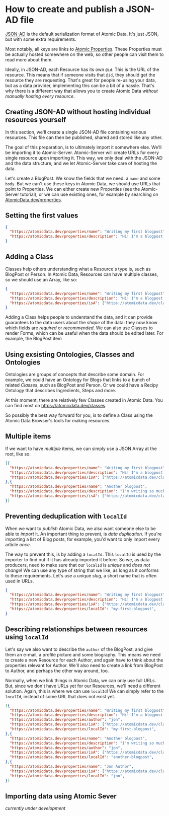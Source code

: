 # How to create and publish a JSON-AD file

[JSON-AD](core/json-ad.md) is the default serialization format of Atomic Data.
It's just JSON, but with some extra requirements.

Most notably, all keys are links to [Atomic Properties](https://atomicdata.dev/classes/Property).
These Properties must be actually hosted somewhere on the web, so other people can visit them to read more about them.

Ideally, in JSON-AD, each Resource has its own `@id`.
This is the URL of the resource.
This means that if someone visits that `@id`, they should get the resource they are requesting.
That's great for people re-using your data, but as a data provider, implementing this can be a bit of a hassle.
That's why there is a different way that allows you to create Atomic Data _without manually hosting every resource_.

## Creating JSON-AD without hosting individual resources yourself

In this section, we'll create a single JSON-AD file containing various resources.
This file can then be published, shared and stored like any other.

The goal of this preparation, is to ultimately import it somewhere else.
We'll be importing it to Atomic-Server.
Atomic-Server will create URLs for every single resource upon importing it.
This way, we only deal with the JSON-AD and the data structure, and we let Atomic-Server take care of hosting the data.

Let's create a BlogPost.
We know the fields that we need: a `name` and some `body`.
But we can't use these keys in Atomic Data, we should use URLs that point to Properties.
We can either create new Properties (see the Atomic-Server tutorial), or we can use existing ones, for example by searching on [AtomicData.dev/properties](https://atomicdata.dev/properties).

## Setting the first values

```json
{
  "https://atomicdata.dev/properties/name": "Writing my first blogpost",
  "https://atomicdata.dev/properties/description": "Hi! I'm a blogpost. I'm also machine readable!",
}
```

## Adding a Class

Classes help others understanding what a Resource's type is, such as BlogPost or Person.
In Atomic Data, Resources can have multiple classes, so we should use an Array, like so:

```json
{
  "https://atomicdata.dev/properties/name": "Writing my first blogpost",
  "https://atomicdata.dev/properties/description": "Hi! I'm a blogpost. I'm also machine readable!",
  "https://atomicdata.dev/properties/isA": ["https://atomicdata.dev/classes/Blogpost"],
}
```

Adding a Class helps people to understand the data, and it can provide guarantees to the data users about the _shape_ of the data: they now know which fields are _required_ or _recommended_.
We can also use Classes to render Forms, which can be useful when the data should be edited later.
For example, the BlogPost item

## Using exsisting Ontologies, Classes and Ontologies

Ontologies are groups of concepts that describe some domain.
For example, we could have an Ontology for Blogs that links to a bunch of related _Classes_, such as BlogPost and Person.
Or we could have a Recipy Ontology that describes Ingredients, Steps and more.

At this moment, there are relatively few Classes created in Atomic Data.
You can find most on https://atomicdata.dev/classes.

So possibly the best way forward for you, is to define a Class using the Atomic Data Browser's tools for making resources.

## Multiple items

If we want to have _multiple_ items, we can simply use a JSON Array at the root, like so:

```json
[{
  "https://atomicdata.dev/properties/name": "Writing my first blogpost",
  "https://atomicdata.dev/properties/description": "Hi! I'm a blogpost. I'm also machine readable!",
  "https://atomicdata.dev/properties/isA": ["https://atomicdata.dev/classes/Blogpost"],
},{
  "https://atomicdata.dev/properties/name": "Another blogpost",
  "https://atomicdata.dev/properties/description": "I'm writing so much my hands hurt.",
  "https://atomicdata.dev/properties/isA": ["https://atomicdata.dev/classes/Blogpost"],
}]
```

## Preventing deduplication with `localId`

When we want to _publish_ Atomic Data, we also want someone else to be able to _import_ it.
An important thing to prevent, is _data duplication_.
If you're importing a list of Blog posts, for example, you'd want to only import every article _once_.

The way to prevent this, is by adding a `localId`.
This `localId` is used by the importer to find out if it has already imported it before.
So we, as data producers, need to make sure that our `localId` is _unique_ and _does not change_!
We can use any type of string that we like, as long as it conforms to these requirements.
Let's use a unique _slug_, a short name that is often used in URLs.

```json
{
  "https://atomicdata.dev/properties/name": "Writing my first blogpost",
  "https://atomicdata.dev/properties/description": "Hi! I'm a blogpost. I'm also machine readable!",
  "https://atomicdata.dev/properties/isA": ["https://atomicdata.dev/classes/Blogpost"],
  "https://atomicdata.dev/properties/localId": "my-first-blogpost",
}
```

## Describing relationships between resources using `localId`

Let's say we also want to describe the `author` of the BlogPost, and give them an e-mail, a profile picture and some biography.
This means we need to create a new Resource for each Author, and again have to think about the properties relevant for Author.
We'll also need to create a link from BlogPost to Author, and perhaps the other way around, too.

Normally, when we link things in Atomic Data, we can only use full URLs.
But, since we don't have URLs yet for our Resources, we'll need a different solution.
Again, this is where we can use `localId`!
We can simply refer to the `localId`, instead of some URL that does not exist yet.

```json
[{
  "https://atomicdata.dev/properties/name": "Writing my first blogpost",
  "https://atomicdata.dev/properties/description": "Hi! I'm a blogpost. I'm also machine readable!",
  "https://atomicdata.dev/properties/author": "jon",
  "https://atomicdata.dev/properties/isA": ["https://atomicdata.dev/classes/Blogpost"],
  "https://atomicdata.dev/properties/localId": "my-first-blogpost",
},{
  "https://atomicdata.dev/properties/name": "Another blogpost",
  "https://atomicdata.dev/properties/description": "I'm writing so much my hands hurt.",
  "https://atomicdata.dev/properties/author": "jon",
  "https://atomicdata.dev/properties/isA": ["https://atomicdata.dev/classes/Blogpost"],
  "https://atomicdata.dev/properties/localId": "another-blogpost",
},{
  "https://atomicdata.dev/properties/name": "Jon Author",
  "https://atomicdata.dev/properties/isA": ["https://atomicdata.dev/classes/Person"],
  "https://atomicdata.dev/properties/localId": "jon",
}]
```

## Importing data using Atomic Sever

_currently under development_
